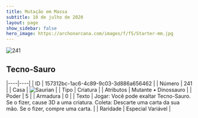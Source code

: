 ```yaml
---
title: Mutação em Massa
subtitle: 10 de julho de 2020
layout: page
show_sidebar: false
hero_image: https://archonarcana.com/images/f/f5/Starter-mm.jpg
---
```


![241](https://cdn.keyforgegame.com/media/card_front/pt/479_241_RWH7968WJHW2_pt.png)

## Tecno-Sauro

|----|----|
| ID | 157312bc-1ac6-4c89-9c03-3d886a656462 |
| Número | 241 |
| Casa | ![Saurian](https://archonarcana.com/images/thumb/9/9e/Saurian_P.png/22px-Saurian_P.png "Sauro") |
| Tipo | Criatura |
| Atributos | Mutante • Dinossauro |
| Poder | 5 |
| Armadura | 0 |
| Texto | Jogar: Você pode exaltar Tecno-Sauro. Se o fizer, cause 3D a uma criatura. Coleta: Descarte uma carta da sua mão. Se o fizer, compre uma carta. |
| Raridade | Especial Variável |
